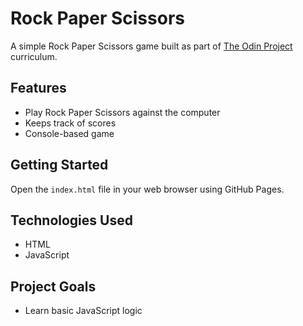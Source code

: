 # Rock Paper Scissors

A simple Rock Paper Scissors game built as part of [The Odin Project](https://www.theodinproject.com/) curriculum.

## Features

- Play Rock Paper Scissors against the computer
- Keeps track of scores
- Console-based game

## Getting Started

Open the `index.html` file in your web browser using GitHub Pages.

## Technologies Used

- HTML
- JavaScript

## Project Goals

- Learn basic JavaScript logic
